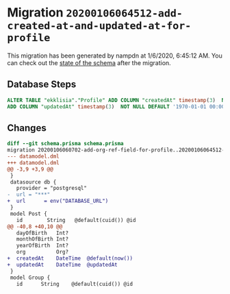 # Migration `20200106064512-add-created-at-and-updated-at-for-profile`

This migration has been generated by nampdn at 1/6/2020, 6:45:12 AM.
You can check out the [state of the schema](./schema.prisma) after the migration.

## Database Steps

```sql
ALTER TABLE "ekklisia"."Profile" ADD COLUMN "createdAt" timestamp(3)  NOT NULL DEFAULT '1970-01-01 00:00:00' ,
ADD COLUMN "updatedAt" timestamp(3)  NOT NULL DEFAULT '1970-01-01 00:00:00' ;
```

## Changes

```diff
diff --git schema.prisma schema.prisma
migration 20200106060702-add-org-ref-field-for-profile..20200106064512-add-created-at-and-updated-at-for-profile
--- datamodel.dml
+++ datamodel.dml
@@ -3,9 +3,9 @@
 }
 datasource db {
   provider = "postgresql"
-  url = "***"
+  url      = env("DATABASE_URL")
 }
 model Post {
   id        String   @default(cuid()) @id
@@ -40,8 +40,10 @@
   dayOfBirth   Int?
   monthOfBirth Int?
   yearOfBirth  Int?
   org          Org?
+  createdAt    DateTime  @default(now())
+  updatedAt    DateTime  @updatedAt
 }
 model Group {
   id      String    @default(cuid()) @id
```


